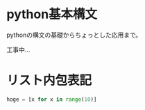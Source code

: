 # python基本構文

pythonの構文の基礎からちょっとした応用まで。

工事中...

リスト内包表記
==============

```py
hoge = [x for x in range(10)]
```